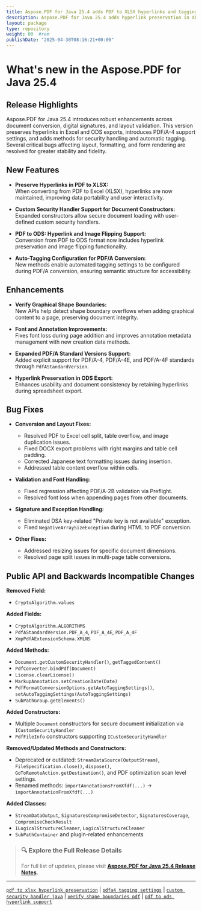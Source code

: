 ```yaml
---
title: Aspose.PDF for Java 25.4 adds PDF to XLSX hyperlinks and tagging
description: Aspose.PDF for Java 25.4 adds hyperlink preservation in XLSX and ODS, graphical boundary checks, enhanced tagging, and fixes PDF to Excel, DOCX, and resizing bugs.
layout: package
type: repository
weight: 00	#rem
publishDate: "2025-04-30T08:16:21+00:00"
---
```


# What's new in the Aspose.PDF for Java 25.4

## Release Highlights

Aspose.PDF for Java 25.4 introduces robust enhancements across document conversion, digital signatures, and layout validation. This version preserves hyperlinks in Excel and ODS exports, introduces PDF/A-4 support settings, and adds methods for security handling and automatic tagging. Several critical bugs affecting layout, formatting, and form rendering are resolved for greater stability and fidelity.

## New Features

- **Preserve Hyperlinks in PDF to XLSX:**  
  When converting from PDF to Excel (XLSX), hyperlinks are now maintained, improving data portability and user interactivity.

- **Custom Security Handler Support for Document Constructors:**  
  Expanded constructors allow secure document loading with user-defined custom security handlers.

- **PDF to ODS: Hyperlink and Image Flipping Support:**  
  Conversion from PDF to ODS format now includes hyperlink preservation and image flipping functionality.

- **Auto-Tagging Configuration for PDF/A Conversion:**  
  New methods enable automated tagging settings to be configured during PDF/A conversion, ensuring semantic structure for accessibility.

## Enhancements

- **Verify Graphical Shape Boundaries:**  
  New APIs help detect shape boundary overflows when adding graphical content to a page, preserving document integrity.

- **Font and Annotation Improvements:**  
  Fixes font loss during page addition and improves annotation metadata management with new creation date methods.

- **Expanded PDF/A Standard Versions Support:**  
  Added explicit support for PDF/A-4, PDF/A-4E, and PDF/A-4F standards through `PdfAStandardVersion`.

- **Hyperlink Preservation in ODS Export:**  
  Enhances usability and document consistency by retaining hyperlinks during spreadsheet export.

## Bug Fixes

- **Conversion and Layout Fixes:**
  - Resolved PDF to Excel cell split, table overflow, and image duplication issues.
  - Fixed DOCX export problems with right margins and table cell padding.
  - Corrected Japanese text formatting issues during insertion.
  - Addressed table content overflow within cells.

- **Validation and Font Handling:**
  - Fixed regression affecting PDF/A-2B validation via Preflight.
  - Resolved font loss when appending pages from other documents.

- **Signature and Exception Handling:**
  - Eliminated DSA key-related "Private key is not available" exception.
  - Fixed `NegativeArraySizeException` during HTML to PDF conversion.

- **Other Fixes:**
  - Addressed resizing issues for specific document dimensions.
  - Resolved page split issues in multi-page table conversions.

## Public API and Backwards Incompatible Changes

**Removed Field:**
- `CryptoAlgorithm.values`

**Added Fields:**
- `CryptoAlgorithm.ALGORITHMS`
- `PdfAStandardVersion.PDF_A_4`, `PDF_A_4E`, `PDF_A_4F`
- `XmpPdfAExtensionSchema.XMLNS`

**Added Methods:**
- `Document.getCustomSecurityHandler()`, `getTaggedContent()`
- `PdfConverter.bindPdf(Document)`
- `License.clearLicense()`
- `MarkupAnnotation.setCreationDate(Date)`
- `PdfFormatConversionOptions.getAutoTaggingSettings()`, `setAutoTaggingSettings(AutoTaggingSettings)`
- `SubPathGroup.getElements()`

**Added Constructors:**
- Multiple `Document` constructors for secure document initialization via `ICustomSecurityHandler`
- `PdfFileInfo` constructors supporting `ICustomSecurityHandler`

**Removed/Updated Methods and Constructors:**
- Deprecated or outdated: `StreamDataSource(OutputStream)`, `FileSpecification.close()`, `dispose()`, `GoToRemoteAction.getDestination()`, and PDF optimization scan level settings.
- Renamed methods: `importAnnotationsFromXfdf(...)` → `importAnnotationFromXfdf(...)`

**Added Classes:**
- `StreamDataOutput`, `SignaturesCompromiseDetector`, `SignaturesCoverage`, `CompromiseCheckResult`
- `ILogicalStructureCleaner`, `LogicalStructureCleaner`
- `SubPathContainer` and plugin-related enhancements

> ### 🔍 Explore the Full Release Details
>
> For full list of updates, please visit **[Aspose.PDF for Java 25.4 Release Notes](https://releases.aspose.com/pdf/java/release-notes/2025/aspose-pdf-for-java-25-4-release-notes/).**

---

[`pdf to xlsx hyperlink preservation`](https://search.aspose.com/q/pdf-to-xlsx-hyperlink-preservation.html) | [`pdfa4 tagging settings`](https://search.aspose.com/q/pdfa4-tagging-settings.html) | [`custom security handler java`](https://search.aspose.com/q/custom-security-handler-java.html) | [`verify shape boundaries pdf`](https://search.aspose.com/q/verify-shape-boundaries-pdf.html) | [`pdf to ods hyperlink support`](https://search.aspose.com/q/pdf-to-ods-hyperlink-support.html)

